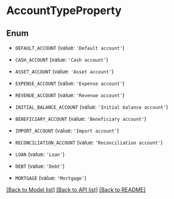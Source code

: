# AccountTypeProperty


## Enum

* `DEFAULT_ACCOUNT` (value: `'Default account'`)

* `CASH_ACCOUNT` (value: `'Cash account'`)

* `ASSET_ACCOUNT` (value: `'Asset account'`)

* `EXPENSE_ACCOUNT` (value: `'Expense account'`)

* `REVENUE_ACCOUNT` (value: `'Revenue account'`)

* `INITIAL_BALANCE_ACCOUNT` (value: `'Initial balance account'`)

* `BENEFICIARY_ACCOUNT` (value: `'Beneficiary account'`)

* `IMPORT_ACCOUNT` (value: `'Import account'`)

* `RECONCILIATION_ACCOUNT` (value: `'Reconciliation account'`)

* `LOAN` (value: `'Loan'`)

* `DEBT` (value: `'Debt'`)

* `MORTGAGE` (value: `'Mortgage'`)

[[Back to Model list]](../README.md#documentation-for-models) [[Back to API list]](../README.md#documentation-for-api-endpoints) [[Back to README]](../README.md)


